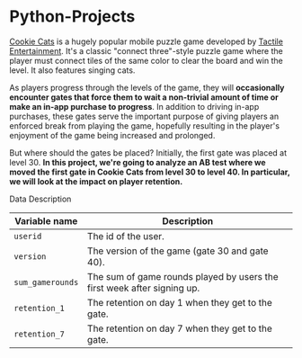 # Python-Projects

<p><a href="https://www.facebook.com/cookiecatsgame">Cookie Cats</a> is a hugely popular mobile puzzle game developed by <a href="http://tactile.dk">Tactile Entertainment</a>. It's a classic "connect three"-style puzzle game where the player must connect tiles of the same color to clear the board and win the level. It also features singing cats. 

<p>As players progress through the levels of the game, they will <strong>occasionally encounter gates that force them to wait a non-trivial amount of time or make an in-app purchase to progress</strong>. In addition to driving in-app purchases, these gates serve the important purpose of giving players an enforced break from playing the game, hopefully resulting in the player's enjoyment of the game being increased and prolonged.<p>But where should the gates be placed? Initially, the first gate was placed at level 30. <strong>In this project, we're going to analyze an AB test where we moved the first gate in Cookie Cats from level 30 to level 40. In particular, we will look at the impact on player retention.</strong> </p>

Data Description

| Variable name        | Description                                                                |
|----------------------|----------------------------------------------------------------------------|
| `userid`             | The id of the user.                                                        |
| `version`            | The version of the game (gate 30 and gate 40).                             |
| `sum_gamerounds`     | The sum of game rounds played by users the first week after signing up.    |
| `retention_1`        | The retention on day 1 when they get to the gate.                          |
| `retention_7`        | The retention on day 7 when they get to the gate.                          |
